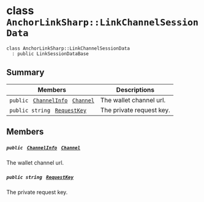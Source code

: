 # class `AnchorLinkSharp::LinkChannelSessionData` 

```
class AnchorLinkSharp::LinkChannelSessionData
  : public LinkSessionDataBase
```

## Summary

 Members                                | Descriptions                                
----------------------------------------|---------------------------------------------
`public ` [`ChannelInfo`](AnchorLinkSharp--ChannelInfo.md)` ` [`Channel`](#class_anchor_link_sharp_1_1_link_channel_session_data_1a89d889e1fd9ed81c78bc86b50ff9b20c) | The wallet channel url.
`public string ` [`RequestKey`](#class_anchor_link_sharp_1_1_link_channel_session_data_1a9abce1299a3e8cb46f79ff2caba91d59) | The private request key.

## Members

##### `public ` [`ChannelInfo`](AnchorLinkSharp--ChannelInfo.md)` ` [`Channel`](#class_anchor_link_sharp_1_1_link_channel_session_data_1a89d889e1fd9ed81c78bc86b50ff9b20c) 

The wallet channel url.

##### `public string ` [`RequestKey`](#class_anchor_link_sharp_1_1_link_channel_session_data_1a9abce1299a3e8cb46f79ff2caba91d59) 

The private request key.

